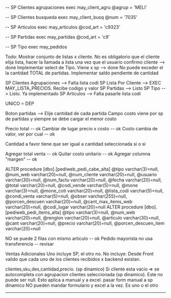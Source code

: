 -- SP Clientes agrupaciones
exec may_client_agru @agrup = 'MELI' 

-- SP Clientes busqueda
exec may_client_busq @num = '7035'


 -- SP Articulos
exec may_articulos @cod_art = 'c9323'


-- SP Partidas
exec may_partidas @cod_art = 'c9'

-- SP Tipo
exec may_pedidos

Todo: 
Mostrar conjunto de listas x cliente. No es obligatorio que el cliente elija lista, hacer la llamada a lista una vez que el usuario confirmo cliente --> done
Implementar select de Tipo. Viene x sp --> done
No puede exceder el la cantidad TOTAL de partidas. Implementar saldo pendiente de cantidad


SP Clientes Agrupaciones --> Falta lista codi
SP Lista Por Cliente --> EXEC MAY_LISTA_PRECIOS. Recibe codigo y valor
SP Partidas --> Listo
SP Tipo --> Listo. Ya implementado
SP Articulos --> Falta pasarle lista codi

UNICO = DEP

Boton partidas --> Elije cantidad de cada partida
Campo costo viene por sp de partidas y siempre se debe cargar el menor costo


Precio total -- ok
Cambiar de lugar precio x costo -- ok
Costo cambia de valor, ver por cual -- ok

Cantidad a favor tiene que ser igual a cantidad seleccionada si o si

Agregar total venta -- ok
Quitar costo unitario -- ok
Agregar columna "margen" -- ok

ALTER procedure [dbo].[pediweb_pedi_cabe_alta]
@tipo varchar(3)=null,
@num_web varchar(20)=null,
@num_cliente varchar(20)=null,
@usuario varchar(30)=null,
@num_factu varchar(20)=null,
@fecha varchar(20)=null,
@total varchar(20)=null,
@codi_vende varchar(5)=null,
@mone varchar(3)=null,
@mone_coti varchar(20)=null,
@lista_codi varchar(5)=null,
@condi_venta varchar(5)=null,
@obser varchar(255)=null,
@porcen_descuen varchar(20)=null,
@cant_max_items_web varchar(20)=null,
@codi_lugar varchar(20)=null
ALTER procedure [dbo].[pediweb_pedi_items_alta]
@tipo varchar(3)=null,
@num_web varchar(20)=null,
@renglon varchar(20)=null,
@articulo varchar(30)=null,
@cant varchar(20)=null,
@precio varchar(20)=null,
@porcen_descuen_item varchar(20)=null

NO se puede 2 filas con mismo articulo -- ok
Pedido mayorista no usa transferencia -- revisar

Ventas Adicionales
Uno incluye SP, el otro no. 
No incluye: Desde Front valido que cada uno de los clientes recibidos x backend existan. 

clientes,sku,des,cantidad,precio. (sp dinamico)
Si cliente esta vacio => se autocompleta con agrupacion clientes seleccionada (sp dinamico). Este no puede ser null. Esto aplica a manual y a excel.
pasar form manual a sp dinamico
NO pueden mandar formulario y excel a la vez. Es uno o el otro

--- --- ---- 
